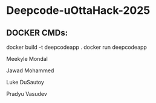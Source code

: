 # Deepcode-uOttaHack-2025

## DOCKER CMDs:
 docker build -t deepcodeapp .
 docker run deepcodeapp



Meekyle Mondal

Jawad Mohammed

Luke DuSautoy

Pradyu Vasudev